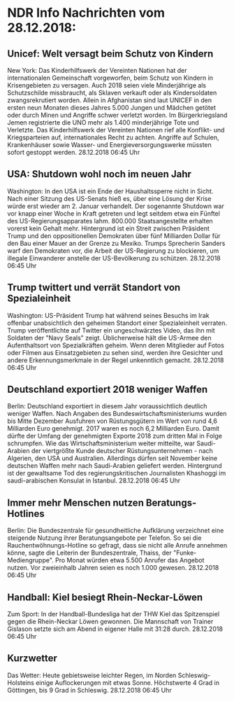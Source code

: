 # NDR Info Nachrichten vom 28.12.2018:


## Unicef: Welt versagt beim Schutz von Kindern
New York: Das Kinderhilfswerk der Vereinten Nationen hat der internationalen Gemeinschaft vorgeworfen, beim Schutz von Kindern in Krisengebieten zu versagen. Auch 2018 seien viele Minderjährige als Schutzschilde missbraucht, als Sklaven verkauft oder als Kindersoldaten zwangsrekrutiert worden. Allein in Afghanistan sind laut UNICEF in den ersten neun Monaten dieses Jahres 5.000 Jungen und Mädchen getötet oder durch Minen und Angriffe schwer verletzt worden. Im Bürgerkriegsland Jemen registrierte die UNO mehr als 1.400 minderjährige Tote und Verletzte. Das Kinderhilfswerk der Vereinten Nationen rief alle Konflikt- und Kriegsparteien auf, internationales Recht zu achten. Angriffe auf Schulen, Krankenhäuser sowie Wasser- und Energieversorgungswerke müssten sofort gestoppt werden. 28.12.2018 06:45 Uhr 

## USA: Shutdown wohl noch im neuen Jahr
Washington: In den USA ist ein Ende der Haushaltssperre nicht in Sicht. Nach einer Sitzung des US-Senats hieß es, über eine Lösung der Krise würde erst wieder am 2. Januar verhandelt. Der sogenannte Shutdown war vor knapp einer Woche in Kraft getreten und legt seitdem etwa ein Fünftel des US-Regierungsapparates lahm. 800.000 Staatsangestellte erhalten vorerst kein Gehalt mehr. Hintergrund ist ein Streit zwischen Präsident Trump und den oppositionellen Demokraten über fünf Milliarden Dollar für den Bau einer Mauer an der Grenze zu Mexiko. Trumps Sprecherin Sanders warf den Demokraten vor, die Arbeit der US-Regierung zu blockieren, um illegale Einwanderer anstelle der US-Bevölkerung zu schützen. 28.12.2018 06:45 Uhr 

## Trump twittert und verrät Standort von Spezialeinheit
Washington: US-Präsident Trump hat während seines Besuchs im Irak offenbar unabsichtlich den geheimen Standort einer Spezialeinheit verraten. Trump veröffentlichte auf Twitter ein ungeschwärztes Video, das ihn mit Soldaten der "Navy Seals" zeigt. Üblicherweise hält die US-Armee den Aufenthaltsort von Spezialkräften geheim. Wenn deren Mitglieder auf Fotos oder Filmen aus Einsatzgebieten zu sehen sind, werden ihre Gesichter und andere Erkennungsmerkmale in der Regel unkenntlich gemacht. 28.12.2018 06:45 Uhr 

## Deutschland exportiert 2018 weniger Waffen
Berlin: Deutschland exportiert in diesem Jahr voraussichtlich deutlich weniger Waffen. Nach Angaben des Bundeswirtschaftsministeriums wurden bis Mitte Dezember Ausfuhren von Rüstungsgütern im Wert von rund 4,6 Milliarden Euro genehmigt. 2017 waren es noch 6,2 Milliarden Euro. Damit dürfte der Umfang der genehmigten Exporte 2018 zum dritten Mal in Folge schrumpfen. Wie das Wirtschaftsministerium weiter mitteilte, war Saudi-Arabien der viertgrößte Kunde deutscher Rüstungsunternehmen - nach Algerien, den USA und Australien. Allerdings dürfen seit November keine deutschen Waffen mehr nach Saudi-Arabien geliefert werden. Hintergrund ist der gewaltsame Tod des regierungskritischen Journalisten Khashoggi im saudi-arabischen Konsulat in Istanbul. 28.12.2018 06:45 Uhr 

## Immer mehr Menschen nutzen Beratungs-Hotlines
Berlin: Die Bundeszentrale für gesundheitliche Aufklärung verzeichnet eine steigende Nutzung ihrer Beratungsangebote per Telefon. So sei die Rauchentwöhnungs-Hotline so gefragt, dass sie nicht alle Anrufe annehmen könne, sagte die Leiterin der Bundeszentrale, Thaiss, der "Funke-Mediengruppe". Pro Monat würden etwa 5.500 Anrufer das Angebot nutzen. Vor zweieinhalb Jahren seien es noch 1.000 gewesen. 28.12.2018 06:45 Uhr 

## Handball: Kiel besiegt Rhein-Neckar-Löwen
Zum Sport: In der Handball-Bundesliga hat der THW Kiel das Spitzenspiel gegen die Rhein-Neckar Löwen gewonnen. Die Mannschaft von Trainer Gislason setzte sich am Abend in eigener Halle mit 31:28 durch. 28.12.2018 06:45 Uhr 

## Kurzwetter
Das Wetter: Heute gebietsweise leichter Regen, im Norden Schleswig-Holsteins einige Auflockerungen mit etwas Sonne. Höchstwerte 4 Grad in Göttingen, bis 9 Grad in Schleswig. 28.12.2018 06:45 Uhr 
